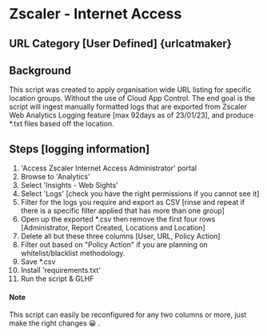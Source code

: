 # Zscaler - Internet Access
## URL Category [User Defined] {urlcatmaker}

## Background
This script was created to apply organisation wide URL listing for specific location groups. Without the use of Cloud App Control.
The end goal is the script will ingest manually formatted logs that are exported from Zscaler Web Analytics Logging feature [max 92days as of 23/01/23],
and produce *.txt files based off the location.

## Steps [logging information]
1. 'Access Zscaler Internet Access Administrator' portal
2. Browse to 'Analytics'
3. Select 'Insights - Web Sights'
4. Select 'Logs' [check you have the right permissions if you cannot see it]
5. Filter for the logs you require and export as CSV [rinse and repeat if there is a specific filter applied that has more than one group]
6. Open up the exported *.csv then remove the first four rows [Administrator, Report Created, Locations and Location]
7. Delete all but these three columns [User, URL, Policy Action]
8. Filter out based on "Policy Action" if you are planning on whitelist/blacklist methodology.
9. Save *.csv
10. Install 'requirements.txt'
11. Run the script & GLHF





#### Note
This script can easily be reconfigured for any two columns or more, just make the right changes 😀 .
